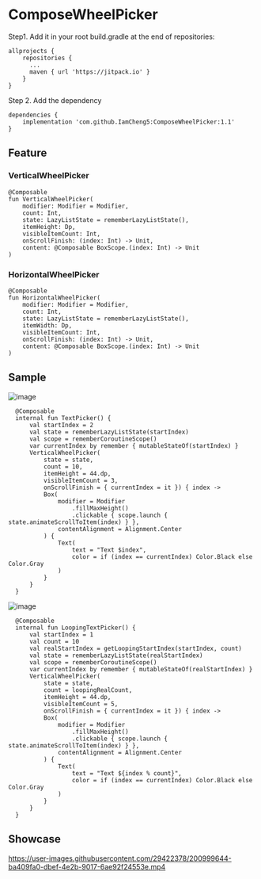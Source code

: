 # ComposeWheelPicker
Step1. Add it in your root build.gradle at the end of repositories:

	allprojects {
        repositories {
          ...
          maven { url 'https://jitpack.io' }
        }
	}
Step 2. Add the dependency

	dependencies {
        implementation 'com.github.IamCheng5:ComposeWheelPicker:1.1'
	}
## Feature
### VerticalWheelPicker
    @Composable
    fun VerticalWheelPicker(
        modifier: Modifier = Modifier,
        count: Int,
        state: LazyListState = rememberLazyListState(),
        itemHeight: Dp,
        visibleItemCount: Int,
        onScrollFinish: (index: Int) -> Unit,
        content: @Composable BoxScope.(index: Int) -> Unit
    )
### HorizontalWheelPicker
	@Composable
	fun HorizontalWheelPicker(
	    modifier: Modifier = Modifier,
	    count: Int,
	    state: LazyListState = rememberLazyListState(),
	    itemWidth: Dp,
	    visibleItemCount: Int,
	    onScrollFinish: (index: Int) -> Unit,
	    content: @Composable BoxScope.(index: Int) -> Unit
	)
## Sample
![image](https://user-images.githubusercontent.com/29422378/201000912-1b6c0367-0115-4b62-9ff2-4ea9f472e2a4.png)

      @Composable
      internal fun TextPicker() {
          val startIndex = 2
          val state = rememberLazyListState(startIndex)
          val scope = rememberCoroutineScope()
          var currentIndex by remember { mutableStateOf(startIndex) }
          VerticalWheelPicker(
              state = state,
              count = 10,
              itemHeight = 44.dp,
              visibleItemCount = 3,
              onScrollFinish = { currentIndex = it }) { index ->
              Box(
                  modifier = Modifier
                      .fillMaxHeight()
                      .clickable { scope.launch { state.animateScrollToItem(index) } },
                  contentAlignment = Alignment.Center
              ) {
                  Text(
                      text = "Text $index",
                      color = if (index == currentIndex) Color.Black else Color.Gray
                  )
              }
          }
      }
    
![image](https://user-images.githubusercontent.com/29422378/201001249-70bcf057-8018-4049-b82f-9e651fdede4b.png)


      @Composable
      internal fun LoopingTextPicker() {
          val startIndex = 1
          val count = 10
          val realStartIndex = getLoopingStartIndex(startIndex, count)
          val state = rememberLazyListState(realStartIndex)
          val scope = rememberCoroutineScope()
          var currentIndex by remember { mutableStateOf(realStartIndex) }
          VerticalWheelPicker(
              state = state,
              count = loopingRealCount,
              itemHeight = 44.dp,
              visibleItemCount = 5,
              onScrollFinish = { currentIndex = it }) { index ->
              Box(
                  modifier = Modifier
                      .fillMaxHeight()
                      .clickable { scope.launch { state.animateScrollToItem(index) } },
                  contentAlignment = Alignment.Center
              ) {
                  Text(
                      text = "Text ${index % count}",
                      color = if (index == currentIndex) Color.Black else Color.Gray
                  )
              }
          }
      }

## Showcase
 

https://user-images.githubusercontent.com/29422378/200999644-ba409fa0-dbef-4e2b-9017-6ae92f24553e.mp4

